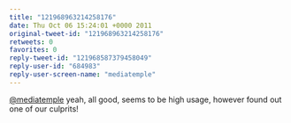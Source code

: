 ```yaml
---
title: "121968963214258176"
date: Thu Oct 06 15:24:01 +0000 2011
original-tweet-id: "121968963214258176"
retweets: 0
favorites: 0
reply-tweet-id: "121968587379458049"
reply-user-id: "684983"
reply-user-screen-name: "mediatemple"
---
```

<a href="https://twitter.com/mediatemple">@mediatemple</a> yeah, all good, seems to be high usage, however found out one of our culprits!
